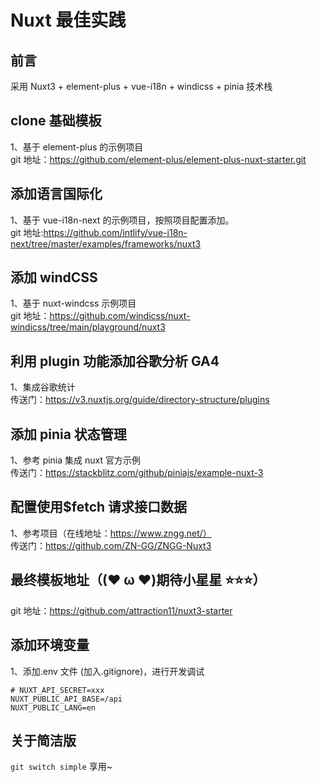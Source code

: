 # Nuxt 最佳实践

## 前言

采用 Nuxt3 + element-plus + vue-i18n + windicss + pinia 技术栈

## clone 基础模板

1、基于 element-plus 的示例项目  
git 地址：https://github.com/element-plus/element-plus-nuxt-starter.git

## 添加语言国际化

1、基于 vue-i18n-next 的示例项目，按照项目配置添加。  
git 地址:https://github.com/intlify/vue-i18n-next/tree/master/examples/frameworks/nuxt3

## 添加 windCSS

1、基于 nuxt-windcss 示例项目  
git 地址：https://github.com/windicss/nuxt-windicss/tree/main/playground/nuxt3

## 利用 plugin 功能添加谷歌分析 GA4

1、集成谷歌统计  
传送门：https://v3.nuxtjs.org/guide/directory-structure/plugins

## 添加 pinia 状态管理

1、参考 pinia 集成 nuxt 官方示例  
传送门：https://stackblitz.com/github/piniajs/example-nuxt-3

## 配置使用$fetch 请求接口数据

1、参考项目（在线地址：https://www.zngg.net/）  
传送门：https://github.com/ZN-GG/ZNGG-Nuxt3

## 最终模板地址（(❤ ω ❤)期待小星星 ⭐⭐⭐）

git 地址：https://github.com/attraction11/nuxt3-starter

## 添加环境变量

1、添加.env 文件 (加入.gitignore)，进行开发调试

```
# NUXT_API_SECRET=xxx
NUXT_PUBLIC_API_BASE=/api
NUXT_PUBLIC_LANG=en
```

## 关于简洁版

`git switch simple` 享用~
